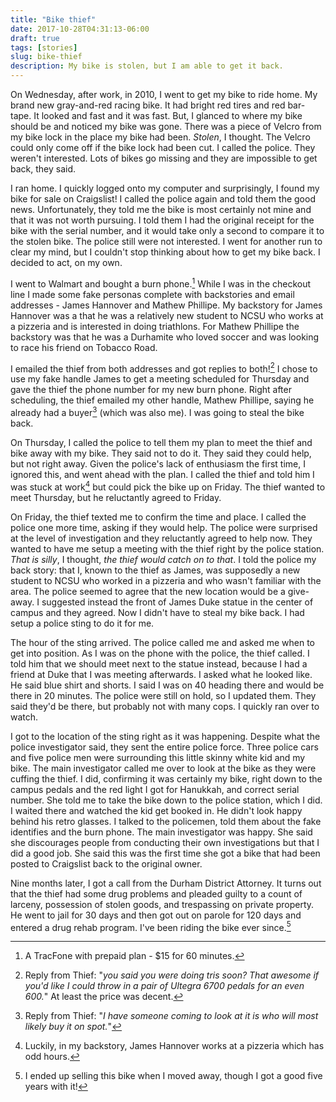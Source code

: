 ```yaml
---
title: "Bike thief"
date: 2017-10-28T04:31:13-06:00
draft: true
tags: [stories]
slug: bike-thief
description: My bike is stolen, but I am able to get it back.
---
```



On Wednesday, after work, in 2010, I went to get my bike to ride home. My brand new gray-and-red racing bike. It had bright red tires and red bar-tape. It looked and fast and it was fast. But, I glanced to where my bike should be and noticed my bike was gone. There was a piece of Velcro from my bike lock in the place my bike had been. *Stolen*, I thought. The Velcro could only come off if the bike lock had been cut.  I called the police. They weren't interested. Lots of bikes go missing and they are impossible to get back, they said.  

I ran home. I quickly logged onto my computer and surprisingly, I found my bike for sale on Craigslist!  I called the police again and told them the good news. Unfortunately, they told me the bike is most certainly not mine and that it was not worth pursuing. I told them I had the original receipt for the bike with the serial number, and it would take only a second to compare it to the stolen bike. The police still were not interested. I went for another run to clear my mind, but I couldn't stop thinking about how to get my bike back. I decided to act, on my own.


I went to Walmart and bought a burn phone.[^1]  While I was in the checkout line I made some fake personas complete with backstories and email addresses - James Hannover and Mathew Phillipe. My backstory for James Hannover was a that he was a relatively new student to NCSU who works at a pizzeria and is interested in doing triathlons. For Mathew Phillipe the backstory was that he was a Durhamite who loved soccer and was looking to race his friend on Tobacco Road. 


[^1]: A TracFone with prepaid plan -  $15 for 60 minutes.

I emailed the thief from both addresses and got replies to both![^2] I chose to use my fake handle James to get a meeting scheduled for Thursday and gave the thief the phone number for my new burn phone. Right after scheduling, the thief emailed my other handle, Mathew Phillipe, saying he already had a buyer[^3] (which was also me). I was going to steal the bike back. 

[^2]: Reply from Thief: "*you said you were doing tris soon? That awesome if you'd like I could throw in a pair of Ultegra 6700 pedals for an even 600.*" At least the price was decent.

[^3]: Reply from Thief: "*I have someone coming to look at it is who will most likely buy it on spot.*"

On Thursday, I called the police to tell them my plan to meet the thief and bike away with my bike. They said not to do it. They said they could help, but not right away. Given the police's lack of enthusiasm the first time, I ignored this, and went ahead with the plan. I called the thief and told him I was stuck at work[^4] but could pick the bike up on Friday. The thief wanted to meet Thursday, but he reluctantly agreed to Friday.

[^4]: Luckily, in my backstory, James Hannover works at a pizzeria which has odd hours.

On Friday, the thief texted me to confirm the time and place. I called the police one more time, asking if they would help. The police were surprised at the level of investigation and they reluctantly agreed to help now.  They wanted to have me setup a meeting with the thief right by the police station. *That is silly*, I thought, *the thief would catch on to that*.  I told the police my back story: that I, known to the thief as James, was supposedly a new student to NCSU who worked in a pizzeria and who wasn't familiar with the area. The police seemed to agree that the new location would be a give-away. I suggested instead the front of James Duke statue in the center of campus and they agreed.  Now I didn't have to steal my bike back. I had setup a police sting to do it for me.

The hour of the sting arrived. The police called me and asked me when to get into position. As I was on the phone with the police, the thief called.  I told him that we should meet next to the statue instead, because I had a friend at Duke that I was meeting afterwards. I asked what he looked like. He said blue shirt and shorts. I said I was on 40 heading there and would be there in 20 minutes. The police were still on hold, so I updated them.  They said they'd be there, but probably not with many cops. I quickly ran over to watch.  

I got to the location of the sting right as it was happening. Despite what the police investigator said, they sent the entire police force. Three police cars and five police men were surrounding this little skinny white kid and my bike. The main investigator called me over to look at the bike as they were cuffing the thief.  I did, confirming it was certainly my bike, right down to the campus pedals and the red light I got for Hanukkah, and correct serial number.  She told me to take the bike down to the police station, which I did.  I waited there and watched the kid get booked in.  He didn't look happy behind his retro glasses.  I talked to the policemen, told them about the fake identifies and the burn phone. The main investigator was happy.  She said she discourages people from conducting their own investigations but that I did a good job. She said this was the first time she got a bike that had been posted to Craigslist back to the original owner.  

Nine months later, I got a call from the Durham District Attorney. It turns out that the thief had some drug problems and pleaded guilty to a count of larceny, possession of stolen goods, and trespassing on private property.  He went to jail for 30 days and then got out on parole for 120 days and entered a drug rehab program. I've been riding the bike ever since.[^5]

[^5]: I ended up selling this bike when I moved away, though I got a good five years with it!
